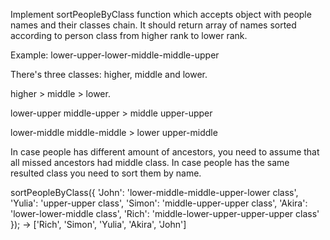 Implement sortPeopleByClass function which accepts object with people names and their classes chain.
It should return array of names sorted according to person class from higher rank to lower rank.

Example: lower-upper-lower-middle-middle-upper

There's three classes: higher, middle and lower.

higher > middle > lower.

lower-upper
middle-upper        > middle
upper-upper

lower-middle
middle-middle       > lower
upper-middle       

In case people has different amount of ancestors, you need to assume that all missed ancestors had middle class.
In case people has the same resulted class you need to sort them by name.

sortPeopleByClass({
  'John': 'lower-middle-middle-upper-lower class',
  'Yulia': 'upper-upper class',
  'Simon': 'middle-upper-upper class',
  'Akira': 'lower-lower-middle class',
  'Rich': 'middle-lower-upper-upper-upper class'
}); -> ['Rich', 'Simon', 'Yulia', 'Akira', 'John']
